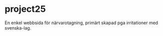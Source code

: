 # project25
 
En enkel webbsida för närvarotagning, primärt skapad pga irritationer med svenska-lag.